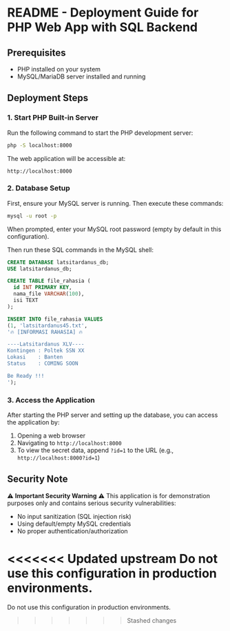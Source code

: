 # README - Deployment Guide for PHP Web App with SQL Backend

## Prerequisites
- PHP installed on your system
- MySQL/MariaDB server installed and running

## Deployment Steps

### 1. Start PHP Built-in Server
Run the following command to start the PHP development server:

```bash
php -S localhost:8000
```

The web application will be accessible at:
```
http://localhost:8000
```

### 2. Database Setup
First, ensure your MySQL server is running. Then execute these commands:

```bash
mysql -u root -p
```

When prompted, enter your MySQL root password (empty by default in this configuration).

Then run these SQL commands in the MySQL shell:

```sql
CREATE DATABASE latsitardanus_db;
USE latsitardanus_db;

CREATE TABLE file_rahasia (
  id INT PRIMARY KEY,
  nama_file VARCHAR(100),
  isi TEXT
);

INSERT INTO file_rahasia VALUES
(1, 'latsitardanus45.txt', 
'🔥 [INFORMASI RAHASIA] 🔥

----Latsitardanus XLV----
Kontingen : Poltek SSN XX
Lokasi    : Banten
Status    : COMING SOON

Be Ready !!!
');
```

### 3. Access the Application
After starting the PHP server and setting up the database, you can access the application by:
1. Opening a web browser
2. Navigating to `http://localhost:8000`
3. To view the secret data, append `?id=1` to the URL (e.g., `http://localhost:8000?id=1`)

## Security Note
⚠️ **Important Security Warning** ⚠️
This application is for demonstration purposes only and contains serious security vulnerabilities:
- No input sanitization (SQL injection risk)
- Using default/empty MySQL credentials
- No proper authentication/authorization

<<<<<<< Updated upstream
Do not use this configuration in production environments.
=======
Do not use this configuration in production environments.
>>>>>>> Stashed changes

